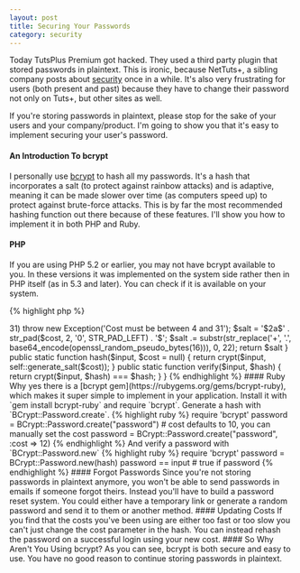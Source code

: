 ```yaml
---
layout: post
title: Securing Your Passwords
category: security
---
```

Today TutsPlus Premium got hacked. They used a third party plugin that stored passwords in plaintext. This is ironic, because NetTuts+, a sibling company posts about [security](http://net.tutsplus.com/tutorials/php/understanding-hash-functions-and-keeping-passwords-safe/) once in a while. It's also very frustrating for users (both present and past) because they have to change their password not only on Tuts+, but other sites as well.

If you're storing passwords in plaintext, please stop for the sake of your users and your company/product. I'm going to show you that it's easy to implement securing your user's password.

#### An Introduction To bcrypt

I personally use [bcrypt](http://en.wikipedia.org/wiki/Bcrypt) to hash all my passwords. It's a hash that incorporates a salt (to protect against rainbow attacks) and is adaptive, meaning it can be made slower over time (as computers speed up) to protect against brute-force attacks. This is by far the most recommended hashing function out there because of these features. I'll show you how to implement it in both PHP and Ruby.

#### PHP

If you are using PHP 5.2 or earlier, you may not have bcrypt available to you. In these versions it was implemented on the system side rather then in PHP itself (as in 5.3 and later). You can check if it is available on your system.

{% highlight php %}
<?php

if (CRYPT_BLOWFISH == 1) {
    echo "Yes";
} else {
    echo "No";
}
{% endhighlight %}

To implement, we'll use PHP's [crypt](http://us.php.net/manual/en/function.crypt.php) function. This supports different varieties of hash types, and what one will be used is based on the salt.

Bcrypt's salt starts with '$2a$' followed by a two digit cost, another '$' and 22 characters from './0-9A-Za-z'. The cost parameter relates to how much load it will take to crypt the password. You'll have to find a number (04 to 31) that isn't too slow or too fast on your system. Here are two different ways to generate a bcrypt salt.

{% highlight php %}
<?php

function generate_salt($cost = 12) {
    return '$2a$' . str_pad($cost, 2, '0', STR_PAD_LEFT) . '$' . substr(sha1(mt_rand()),0,22);
}

function secure_generate_salt($cost = 12) {
    $salt = '$2a$' . str_pad($cost, 2, '0', STR_PAD_LEFT) . '$';
    $salt .= substr(str_replace('+', '.', base64_encode(openssl_random_pseudo_bytes(16))), 0, 22);
    return $salt
}
{% endhighlight %}

The `secure_generate_salt` is a little more secure as it used openssl to generate a random string, but you will need the openssl extension enabled.

Once you have a salt, hashing your password is simple.

{% highlight php %}
<?php

$salt = secure_generate_salt();
$hash = crypt('password', $salt);
{% endhighlight %}

Now you're storing secure passwords, congratulations. But how do we verify if the user's input matches our stored hash?

{% highlight php %}
<?php

function verify_hash($input, $hash) {
    return crypt($input, $hash) === $hash;
}
{% endhighlight %}

As simple as that. If you put that together in a class, you can have a really handy tool.

{% highlight php %}
<?php

class Crypter {

    private static $cost = 12;

    public static function generate_salt($cost = null) {
        if (is_null($cost)) $cost = self::$cost;
        if ($cost < 4 || $cost > 31) throw new Exception('Cost must be between 4 and 31');
        $salt = '$2a$' . str_pad($cost, 2, '0', STR_PAD_LEFT) . '$';
        $salt .= substr(str_replace('+', '.', base64_encode(openssl_random_pseudo_bytes(16))), 0, 22);
        return $salt
    }

    public static function hash($input, $cost = null) {
        return crypt($input, self::generate_salt($cost));
    }

    public static function verify($input, $hash) {
        return crypt($input, $hash) === $hash;
    }

}
{% endhighlight %}

#### Ruby

Why yes there is a [bcrypt gem](https://rubygems.org/gems/bcrypt-ruby), which makes it super simple to implement in your application. Install it with `gem install bcrypt-ruby` and require `bcrypt`.

Generate a hash with `BCrypt::Password.create`.

{% highlight ruby %}
require 'bcrypt'

password = BCrypt::Password.create("password")
# cost defaults to 10, you can manually set the cost
password = BCrypt::Password.create("password", :cost => 12)
{% endhighlight %}

And verify a password with `BCrypt::Password.new`

{% highlight ruby %}
require 'bcrypt'

password = BCrypt::Password.new(hash)
password == input # true if password
{% endhighlight %}

#### Forgot Passwords

Since you're not storing passwords in plaintext anymore, you won't be able to send passwords in emails if someone forgot theirs. Instead you'll have to build a password reset system. You could either have a temporary link or generate a random password and send it to them or another method.

#### Updating Costs

If you find that the costs you've been using are either too fast or too slow you can't just change the cost parameter in the hash. You can instead rehash the password on a successful login using your new cost.

#### So Why Aren't You Using bcrypt?

As you can see, bcrypt is both secure and easy to use. You have no good reason to continue storing passwords in plaintext.
